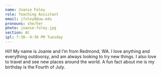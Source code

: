 ```yaml
---
name: Joanie Foley
role: Teaching Assistant
email: jfoley8@uw.edu
pronouns: she/her
photo: joanie-foley.jpg
section: AC
ipl: 7:30--9:30 PM Tuesday
---
```


Hi!! My name is Joanie and I’m from Redmond, WA. I love anything and everything outdoorsy, and am always looking to try new things. I also love to travel and see new places around the world. A fun fact about me is my birthday is the Fourth of July.
